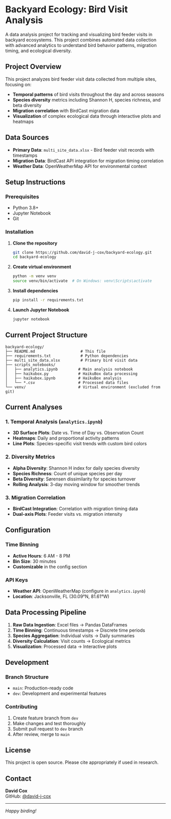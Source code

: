 # Backyard Ecology: Bird Visit Analysis

A data analysis project for tracking and visualizing bird feeder visits in backyard ecosystems. This project combines automated data collection with advanced analytics to understand bird behavior patterns, migration timing, and ecological diversity.

## Project Overview

This project analyzes bird feeder visit data collected from multiple sites, focusing on:
- **Temporal patterns** of bird visits throughout the day and across seasons
- **Species diversity** metrics including Shannon H, species richness, and beta diversity
- **Migration correlation** with BirdCast migration data
- **Visualization** of complex ecological data through interactive plots and heatmaps

## Data Sources

- **Primary Data**: `multi_site_data.xlsx` - Bird feeder visit records with timestamps
- **Migration Data**: BirdCast API integration for migration timing correlation
- **Weather Data**: OpenWeatherMap API for environmental context

## Setup Instructions

### Prerequisites
- Python 3.8+
- Jupyter Notebook
- Git

### Installation

1. **Clone the repository**
   ```bash
   git clone https://github.com/david-j-cox/backyard-ecology.git
   cd backyard-ecology
   ```

2. **Create virtual environment**
   ```bash
   python -m venv venv
   source venv/bin/activate  # On Windows: venv\Scripts\activate
   ```

3. **Install dependencies**
   ```bash
   pip install -r requirements.txt
   ```

4. **Launch Jupyter Notebook**
   ```bash
   jupyter notebook
   ```

## Current Project Structure

```
backyard-ecology/
├── README.md                    # This file
├── requirements.txt             # Python dependencies
├── multi_site_data.xlsx         # Primary bird visit data
├── scripts_notebooks/
│   ├── analytics.ipynb         # Main analysis notebook
│   ├── haikubox.py             # HaikuBox data processing
│   ├── haikubox.ipynb          # HaikuBox analysis
│   └── *.csv                   # Processed data files
└── venv/                       # Virtual environment (excluded from git)
```

## Current Analyses

### 1. Temporal Analysis (`analytics.ipynb`)
- **3D Surface Plots**: Date vs. Time of Day vs. Observation Count
- **Heatmaps**: Daily and proportional activity patterns
- **Line Plots**: Species-specific visit trends with custom bird colors

### 2. Diversity Metrics
- **Alpha Diversity**: Shannon H index for daily species diversity
- **Species Richness**: Count of unique species per day
- **Beta Diversity**: Sørensen dissimilarity for species turnover
- **Rolling Analysis**: 3-day moving window for smoother trends

### 3. Migration Correlation
- **BirdCast Integration**: Correlation with migration timing data
- **Dual-axis Plots**: Feeder visits vs. migration intensity

## Configuration

### Time Binning
- **Active Hours**: 6 AM - 8 PM
- **Bin Size**: 30 minutes
- **Customizable** in the config section

### API Keys
- **Weather API**: OpenWeatherMap (configure in `analytics.ipynb`)
- **Location**: Jacksonville, FL (30.09°N, 81.61°W)

## Data Processing Pipeline

1. **Raw Data Ingestion**: Excel files → Pandas DataFrames
2. **Time Binning**: Continuous timestamps → Discrete time periods
3. **Species Aggregation**: Individual visits → Daily summaries
4. **Diversity Calculation**: Visit counts → Ecological metrics
5. **Visualization**: Processed data → Interactive plots

## Development

### Branch Structure
- `main`: Production-ready code
- `dev`: Development and experimental features

### Contributing
1. Create feature branch from `dev`
2. Make changes and test thoroughly
3. Submit pull request to `dev` branch
4. After review, merge to `main`

## License
This project is open source. Please cite appropriately if used in research.

## Contact

**David Cox**  
GitHub: [@david-j-cox](https://github.com/david-j-cox)

---

*Happy birding!*
